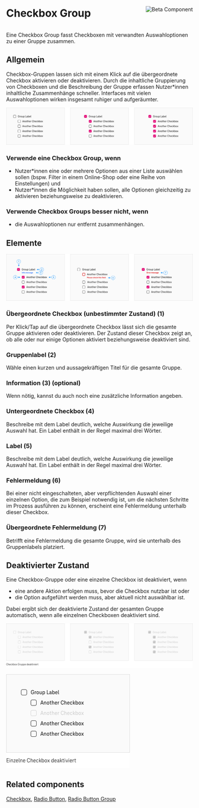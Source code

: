 <div style="display: inline-flex; align-items: center; justify-content: space-between; width: 100%;">
    <h1>Checkbox Group</h1>
    <img src="assets/tag-beta.svg" alt="Beta Component" />
</div>


Eine Checkbox Group fasst Checkboxen mit verwandten Auswahloptionen zu einer Gruppe zusammen.

## Allgemein

Checkbox-Gruppen lassen sich mit einem Klick auf die übergeordnete Checkbox aktivieren oder deaktivieren. Durch die inhaltliche Gruppierung von Checkboxen und die Beschreibung der Gruppe erfassen Nutzer*innen inhaltliche Zusammenhänge schneller. Interfaces mit vielen Auswahloptionen wirken insgesamt ruhiger und aufgeräumter.

![Checkbox Group](./img/Checkbox_Group.png)

### Verwende eine Checkbox Group, wenn

- Nutzer\*innen eine oder mehrere Optionen aus einer Liste auswählen sollen (bspw. Filter in einem Online-Shop oder eine Reihe von Einstellungen) und
- Nutzer\*innen die Möglichkeit haben sollen, alle Optionen gleichzeitig zu aktivieren beziehungsweise zu deaktivieren.

### Verwende Checkbox Groups besser nicht, wenn

- die Auswahloptionen nur entfernt zusammenhängen.

## Elemente

![Elements of Checkbox Group](./img/Checkbox_Group_Elements.png)

### Übergeordnete Checkbox (unbestimmter Zustand) (1)

Per Klick/Tap auf die übergeordnete Checkbox lässt sich die gesamte Gruppe aktivieren oder deaktivieren. Der Zustand dieser Checkbox zeigt an, ob alle oder nur einige Optionen aktiviert beziehungsweise deaktiviert sind.

### Gruppenlabel (2)

Wähle einen kurzen und aussagekräftigen Titel für die gesamte Gruppe.

### Information (3) (optional)

Wenn nötig, kannst du auch noch eine zusätzliche Information angeben.

### Untergeordnete Checkbox (4)

Beschreibe mit dem Label deutlich, welche Auswirkung die jeweilige Auswahl hat. Ein Label enthält in der Regel maximal drei Wörter.

### Label (5)

Beschreibe mit dem Label deutlich, welche Auswirkung die jeweilige Auswahl hat. Ein Label enthält in der Regel maximal drei Wörter.

### Fehlermeldung (6)

Bei einer nicht eingeschalteten, aber verpflichtenden Auswahl einer einzelnen Option, die zum Beispiel notwendig ist, um die nächsten Schritte im Prozess ausführen zu können, erscheint eine Fehlermeldung unterhalb dieser Checkbox.

### Übergeordnete Fehlermeldung (7)

Betrifft eine Fehlermeldung die gesamte Gruppe, wird sie unterhalb des Gruppenlabels platziert.

## Deaktivierter Zustand

Eine Checkbox-Gruppe oder eine einzelne Checkbox ist deaktiviert, wenn

- eine andere Aktion erfolgen muss, bevor die Checkbox nutzbar ist oder
- die Option aufgeführt werden muss, aber aktuell nicht auswählbar ist.

Dabei ergibt sich der deaktivierte Zustand der gesamten Gruppe automatisch, wenn alle einzelnen Checkboxen deaktiviert sind.

![Eine deaktivierte Checkbox-Gruppe](./img/Checkbox_Group_Disabled_State_DE.png)

![Eine deaktivierte Checkbox](./img/Checkbox_Group_single_Disabled_State_DE.png)

## Related components

[Checkbox](?path=/usage/components-checkbox), [Radio Button](?path=/usage/components-radio-button), [Radio Button Group](?path=/usage/components-radio-button-group)

